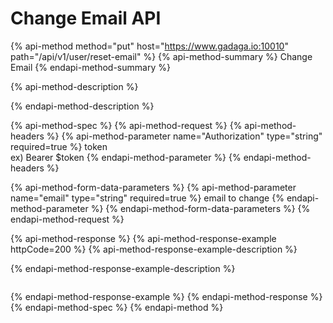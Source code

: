 # Change Email API

{% api-method method="put" host="https://www.gadaga.io:10010" path="/api/v1/user/reset-email" %}
{% api-method-summary %}
Change Email
{% endapi-method-summary %}

{% api-method-description %}

{% endapi-method-description %}

{% api-method-spec %}
{% api-method-request %}
{% api-method-headers %}
{% api-method-parameter name="Authorization" type="string" required=true %}
token  
ex\) Bearer $token
{% endapi-method-parameter %}
{% endapi-method-headers %}

{% api-method-form-data-parameters %}
{% api-method-parameter name="email" type="string" required=true %}
email to change
{% endapi-method-parameter %}
{% endapi-method-form-data-parameters %}
{% endapi-method-request %}

{% api-method-response %}
{% api-method-response-example httpCode=200 %}
{% api-method-response-example-description %}

{% endapi-method-response-example-description %}

```

```
{% endapi-method-response-example %}
{% endapi-method-response %}
{% endapi-method-spec %}
{% endapi-method %}



